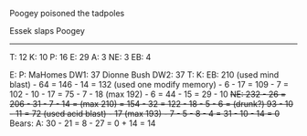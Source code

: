 Poogey poisoned the tadpoles

Essek slaps Poogey

-------

T: 12
K: 10
P: 16
E: 29
A: 3
NE: 3
EB: 4

E:
P:
MaHomes DW1: 37
Dionne Bush DW2: 37
T:
K:
EB: 210 (used mind blast) - 64 = 146 - 14 = 132 (used one modify memory) - 6 - 17 = 109 - 7 = 102 - 10 - 17 = 75 - 7 - 18 (max 192) - 6 = 44 - 15 = 29 - 10
~~NE: 232 - 26 = 206 - 31 - 7 - 14 = (max 210) = 154 - 32 = 122 - 18 - 5 - 6 = (drunk?) 93 - 10 - 11 = 72 (used acid blast) - 17 (max 193) - 7 - 5 - 8 - 4 = 31 - 10 - 14 = 0~~
Bears:
A: 30 - 21 = 8 - 27 = 0 + 14 = 14